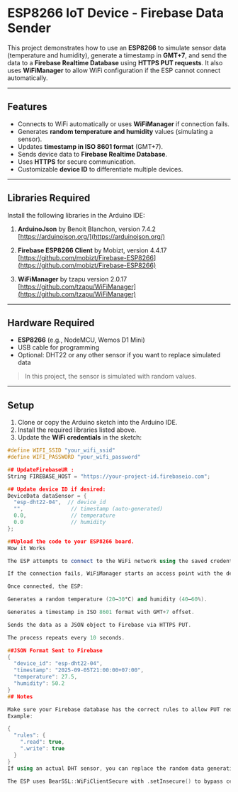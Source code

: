 # ESP8266 IoT Device - Firebase Data Sender

This project demonstrates how to use an **ESP8266** to simulate sensor data (temperature and humidity), generate a timestamp in **GMT+7**, and send the data to a **Firebase Realtime Database** using **HTTPS PUT requests**. It also uses **WiFiManager** to allow WiFi configuration if the ESP cannot connect automatically.

---

## Features

- Connects to WiFi automatically or uses **WiFiManager** if connection fails.
- Generates **random temperature and humidity** values (simulating a sensor).
- Updates **timestamp in ISO 8601 format** (GMT+7).
- Sends device data to **Firebase Realtime Database**.
- Uses **HTTPS** for secure communication.
- Customizable **device ID** to differentiate multiple devices.

---

## Libraries Required

Install the following libraries in the Arduino IDE:

1. **ArduinoJson** by Benoit Blanchon, version 7.4.2  
   [https://arduinojson.org/](https://arduinojson.org/)

2. **Firebase ESP8266 Client** by Mobizt, version 4.4.17  
   [https://github.com/mobizt/Firebase-ESP8266](https://github.com/mobizt/Firebase-ESP8266)

3. **WiFiManager** by tzapu  version 2.0.17
   [https://github.com/tzapu/WiFiManager](https://github.com/tzapu/WiFiManager)

---

## Hardware Required

- **ESP8266** (e.g., NodeMCU, Wemos D1 Mini)
- USB cable for programming
- Optional: DHT22 or any other sensor if you want to replace simulated data

> In this project, the sensor is simulated with random values.

---

## Setup

1. Clone or copy the Arduino sketch into the Arduino IDE.
2. Install the required libraries listed above.
3. Update the **WiFi credentials** in the sketch:

```cpp
#define WIFI_SSID "your_wifi_ssid"
#define WIFI_PASSWORD "your_wifi_password"

## UpdateFirebaseUR :
String FIREBASE_HOST = "https://your-project-id.firebaseio.com";

## Update device ID if desired:
DeviceData dataSensor = {
  "esp-dht22-04",  // device_id
  "",               // timestamp (auto-generated)
  0.0,              // temperature
  0.0               // humidity
};

##Upload the code to your ESP8266 board.
How it Works

The ESP attempts to connect to the WiFi network using the saved credentials.

If the connection fails, WiFiManager starts an access point with the device name (e.g., esp-dht22-04) so you can select your WiFi network.

Once connected, the ESP:

Generates a random temperature (20–30°C) and humidity (40–60%).

Generates a timestamp in ISO 8601 format with GMT+7 offset.

Sends the data as a JSON object to Firebase via HTTPS PUT.

The process repeats every 10 seconds.

##JSON Format Sent to Firebase
{
  "device_id": "esp-dht22-04",
  "timestamp": "2025-09-05T21:00:00+07:00",
  "temperature": 27.5,
  "humidity": 50.2
}
## Notes

Make sure your Firebase database has the correct rules to allow PUT requests.
Example:

{
  "rules": {
    ".read": true,
    ".write": true
  }
}
If using an actual DHT sensor, you can replace the random data generation with dht.readTemperature() and dht.readHumidity().

The ESP uses BearSSL::WiFiClientSecure with .setInsecure() to bypass certificate verification for HTTPS.
